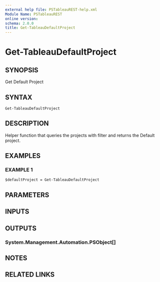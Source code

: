 ```yaml
---
external help file: PSTableauREST-help.xml
Module Name: PSTableauREST
online version:
schema: 2.0.0
title: Get-TableauDefaultProject
---
```


# Get-TableauDefaultProject

## SYNOPSIS
Get Default Project

## SYNTAX

```
Get-TableauDefaultProject
```

## DESCRIPTION
Helper function that queries the projects with filter and returns the Default project.

## EXAMPLES

### EXAMPLE 1
```
$defaultProject = Get-TableauDefaultProject
```

## PARAMETERS

## INPUTS

## OUTPUTS

### System.Management.Automation.PSObject[]
## NOTES

## RELATED LINKS
